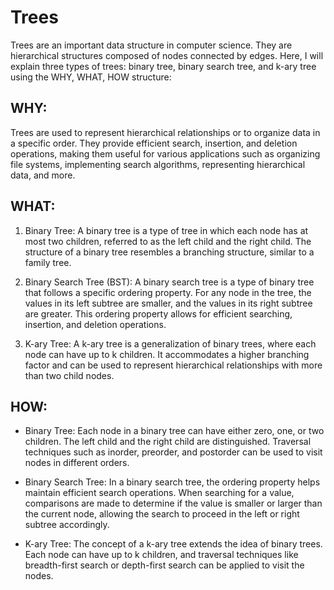 # Trees

Trees are an important data structure in computer science. They are hierarchical structures composed of nodes connected by edges. Here, I will explain three types of trees: binary tree, binary search tree, and k-ary tree using the WHY, WHAT, HOW structure:

## WHY:

Trees are used to represent hierarchical relationships or to organize data in a specific order. They provide efficient search, insertion, and deletion operations, making them useful for various applications such as organizing file systems, implementing search algorithms, representing hierarchical data, and more.

## WHAT:

1. Binary Tree: A binary tree is a type of tree in which each node has at most two children, referred to as the left child and the right child. The structure of a binary tree resembles a branching structure, similar to a family tree.

2. Binary Search Tree (BST): A binary search tree is a type of binary tree that follows a specific ordering property. For any node in the tree, the values in its left subtree are smaller, and the values in its right subtree are greater. This ordering property allows for efficient searching, insertion, and deletion operations.

3. K-ary Tree: A k-ary tree is a generalization of binary trees, where each node can have up to k children. It accommodates a higher branching factor and can be used to represent hierarchical relationships with more than two child nodes.

## HOW:

- Binary Tree: Each node in a binary tree can have either zero, one, or two children. The left child and the right child are distinguished. Traversal techniques such as inorder, preorder, and postorder can be used to visit nodes in different orders.

- Binary Search Tree: In a binary search tree, the ordering property helps maintain efficient search operations. When searching for a value, comparisons are made to determine if the value is smaller or larger than the current node, allowing the search to proceed in the left or right subtree accordingly.

- K-ary Tree: The concept of a k-ary tree extends the idea of binary trees. Each node can have up to k children, and traversal techniques like breadth-first search or depth-first search can be applied to visit the nodes.